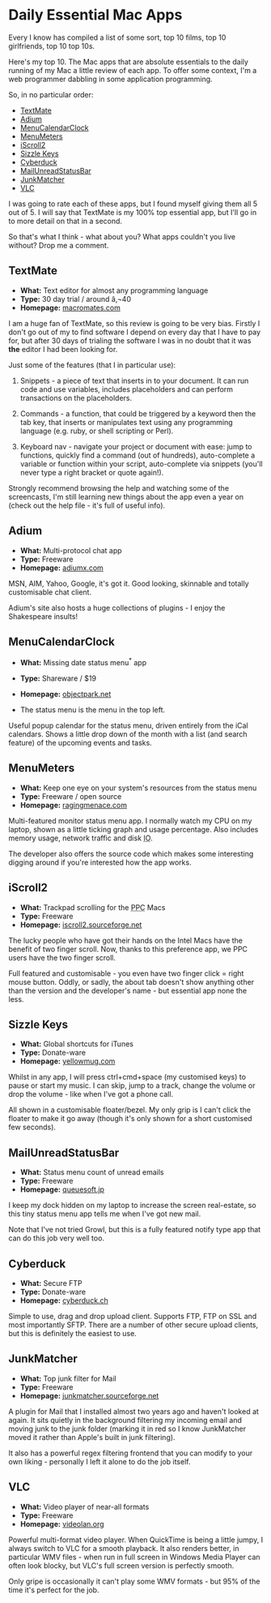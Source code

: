 # Daily Essential Mac Apps

Every I know has compiled a list of some sort, top 10 films, top 10 girlfriends, top 10 top 10s.

Here's my top 10.  The Mac apps that are absolute essentials to the daily running of my Mac a little review of each app.  To offer some context, I'm a web programmer dabbling in some application programming.

So, in no particular order:

- [TextMate](http://macromates.com)
- [Adium](http://www.adiumx.com/)
- [MenuCalendarClock](http://www.objectpark.net/mcc.html)
- [MenuMeters](http://www.ragingmenace.com/software/menumeters/)
- [iScroll2](http://iscroll2.sourceforge.net/)
- [Sizzle Keys](http://www.yellowmug.com/sk4it/)
- [Cyberduck](http://cyberduck.ch)
- [MailUnreadStatusBar](http://www.queuesoft.jp/MailUnreadStatusBar-e.html)
- [JunkMatcher](http://junkmatcher.sourceforge.net/Home/index.html)
- [VLC](http://www.videolan.org/vlc/)

I was going to rate each of these apps, but I found myself giving them all 5 out of 5.  I will say that TextMate is my 100% top essential app, but I'll go in to more detail on that in a second.

So that's what I think - what about you?  What apps couldn't you live without?  Drop me a comment.

<!--more-->

## TextMate

* **What:** Text editor for almost any programming language
* **Type:** 30 day trial / around â‚¬40
* **Homepage:** [macromates.com](http://macromates.com/)

I am a huge fan of TextMate, so this review is going to be very bias.  Firstly I don't go out of my to find software I depend on every day that I have to pay for, but after 30 days of trialing the software I was in no doubt that it was **the** editor I had been looking for.

Just some of the features (that I in particular use):

1. Snippets - a piece of text that inserts in to your document.  It can run code and use variables, includes placeholders and can perform transactions on the placeholders.

2. Commands - a function, that could be triggered by a keyword then the tab key, that inserts or manipulates text using any programming language (e.g. ruby, or shell scripting or Perl).

3. Keyboard nav - navigate your project or document with ease: jump to functions, quickly find a command (out of hundreds), auto-complete a variable or function within your script, auto-complete via snippets (you'll never type a right bracket or quote again!).

Strongly recommend browsing the help and watching some of the screencasts, I'm still learning new things about the app even a year on (check out the help file - it's full of useful info).

## Adium

* **What:** Multi-protocol chat app
* **Type:** Freeware
* **Homepage:** [adiumx.com](http://adiumx.com/)

MSN, AIM, Yahoo, Google, it's got it.  Good looking, skinnable and totally customisable chat client.

Adium's site also hosts a huge collections of plugins - I enjoy the Shakespeare insults!

## MenuCalendarClock

* **What:** Missing date status menu<sup>*</sup> app
* **Type:** Shareware / $19
* **Homepage:** [objectpark.net](http://www.objectpark.net/mcc.html)

* The status menu is the menu in the top left.

Useful popup calendar for the status menu, driven entirely from the iCal calendars.  Shows a little drop down of the month with a list (and search feature) of the upcoming events and tasks.

## MenuMeters

* **What:** Keep one eye on your system's resources from the status menu
* **Type:** Freeware / open source
* **Homepage:** [ragingmenace.com](http://www.ragingmenace.com/software/menumeters/)

Multi-featured monitor status menu app.  I normally watch my CPU on my laptop, shown as a little ticking graph and usage percentage.  Also includes memory usage, network traffic and disk <abbr title="Input and output">IO</abbr>.

The developer also offers the source code which makes some interesting digging around if you're interested how the app works.

## iScroll2

* **What:** Trackpad scrolling for the <abbr title="Power PC">PPC</abbr> Macs
* **Type:** Freeware
* **Homepage:** [iscroll2.sourceforge.net](http://iscroll2.sourceforge.net/)

The lucky people who have got their hands on the Intel Macs have the benefit of two finger scroll.   Now, thanks to this preference app, we PPC users have the two finger scroll.

Full featured and customisable - you even have two finger click = right mouse button.  Oddly, or sadly, the about tab doesn't show anything other than the version and the developer's name - but essential app none the less.

## Sizzle Keys

* **What:** Global shortcuts for iTunes
* **Type:** Donate-ware
* **Homepage:** [yellowmug.com](http://www.yellowmug.com/sk4it/)

Whilst in any app, I will press ctrl+cmd+space (my customised keys) to pause or start my music.  I can skip, jump to a track, change the volume or drop the volume - like when I've got a phone call.

All shown in a customisable floater/bezel.  My only grip is I can't click the floater to make it go away (though it's only shown for a short customised few seconds).

## MailUnreadStatusBar

* **What:** Status menu count of unread emails
* **Type:** Freeware
* **Homepage:** [queuesoft.jp](http://www.queuesoft.jp/MailUnreadStatusBar-e.html)

I keep my dock hidden on my laptop to increase the screen real-estate, so this tiny status menu app tells me when I've got new mail.

Note that I've not tried Growl, but this is a fully featured notify type app that can do this job very well too.

## Cyberduck

* **What:** Secure FTP
* **Type:** Donate-ware
* **Homepage:** [cyberduck.ch](http://cyberduck.ch)

Simple to use, drag and drop upload client.  Supports FTP, FTP on SSL and most importantly SFTP.  There are a number of other secure upload clients, but this is definitely the easiest to use.

## JunkMatcher

* **What:** Top junk filter for Mail
* **Type:** Freeware
* **Homepage:** [junkmatcher.sourceforge.net](http://junkmatcher.sourceforge.net/Home/index.html)

A plugin for Mail that I installed almost two years ago and haven't looked at again.  It sits quietly in the background filtering my incoming email and moving junk to the junk folder (marking it in red so I know JunkMatcher moved it rather than Apple's built in junk filtering).

It also has a powerful regex filtering frontend that you can modify to your own liking - personally I left it alone to do the job itself.

## VLC

* **What:** Video player of near-all formats
* **Type:** Freeware
* **Homepage:** [videolan.org](http://videolan.org/vlc/)

Powerful multi-format video player.  When QuickTime is being a little jumpy, I always switch to VLC for a smooth playback.  It also renders better, in particular WMV files - when run in full screen in Windows Media Player can often look blocky, but VLC's full screen version is perfectly smooth.

Only gripe is occasionally it can't play some WMV formats - but 95% of the time it's perfect for the job.